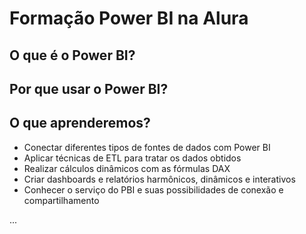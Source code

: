 # Formação Power BI na Alura

## O que é o Power BI?
## Por que usar o Power BI?
## O que aprenderemos?

- Conectar diferentes tipos de fontes de dados com Power BI
- Aplicar técnicas de ETL para tratar os dados obtidos
- Realizar cálculos dinâmicos com as fórmulas DAX
- Criar dashboards e relatórios harmônicos, dinâmicos e interativos
- Conhecer o serviço do PBI e suas possibilidades de conexão e compartilhamento


...